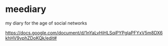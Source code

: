 # meediary
my diary for the age of social networks


https://docs.google.com/document/d/1nYaLvHiHLSqiPYPglaPFYxV5m8DX6khHV9vphZDoKQk/edit#
